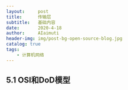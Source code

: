 ```yaml
---
layout:     post
title:      传输层
subtitle:   基础内容
date:       2020-4-18
author:     AIaimuti
header-img: img/post-bg-open-source-blog.jpg
catalog: true
tags:
    - 计算机网络
---
```


## 5.1 OSI和DoD模型
![]()
